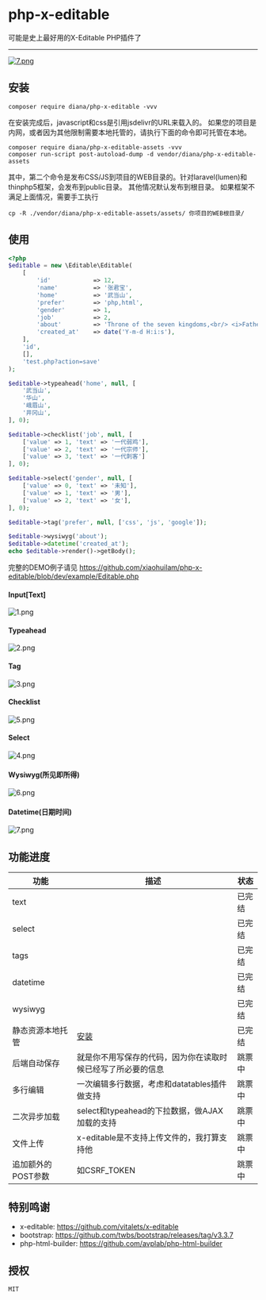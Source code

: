 # php-x-editable

可能是史上最好用的X-Editable PHP插件了


---
[![7.png](https://api.travis-ci.org/xiaohuilam/php-x-editable.svg?branch=master)](https://travis-ci.org/xiaohuilam/php-x-editable)


## 安装

```
composer require diana/php-x-editable -vvv
```

在安装完成后，javascript和css是引用jsdelivr的URL来载入的。
如果您的项目是内网，或者因为其他限制需要本地托管的，请执行下面的命令即可托管在本地。

```
composer require diana/php-x-editable-assets -vvv
composer run-script post-autoload-dump -d vendor/diana/php-x-editable-assets
```

其中，第二个命令是发布CSS/JS到项目的WEB目录的。针对laravel(lumen)和thinphp5框架，会发布到public目录。
其他情况默认发布到根目录。
如果框架不满足上面情况，需要手工执行
```
cp -R ./vendor/diana/php-x-editable-assets/assets/ 你项目的WEB根目录/
```


## 使用

```php
<?php
$editable = new \Editable\Editable(
    [
        'id'            => 12,
        'name'          => '张君宝',
        'home'          => '武当山',
        'prefer'        => 'php,html',
        'gender'        => 1,
        'job'           => 2,
        'about'         => 'Throne of the seven kingdoms,<br/> <i>Father of the dragon</i>, <b>stormborn</b>, <u>unburn</u>.',
        'created_at'    => date('Y-m-d H:i:s'),
    ], 
    'id', 
    [], 
    'test.php?action=save'
);

$editable->typeahead('home', null, [
    '武当山',
    '华山',
    '峨眉山',
    '井冈山',
], 0);

$editable->checklist('job', null, [
    ['value' => 1, 'text' => '一代弱鸡'],
    ['value' => 2, 'text' => '一代宗师'],
    ['value' => 3, 'text' => '一代刺客']
], 0);

$editable->select('gender', null, [
    ['value' => 0, 'text' => '未知'],
    ['value' => 1, 'text' => '男'],
    ['value' => 2, 'text' => '女'],
], 0);

$editable->tag('prefer', null, ['css', 'js', 'google']);

$editable->wysiwyg('about');
$editable->datetime('created_at');
echo $editable->render()->getBody();
```

完整的DEMO例子请见 https://github.com/xiaohuilam/php-x-editable/blob/dev/example/Editable.php


#### Input[Text]
![1.png](https://ooo.0o0.ooo/2017/11/09/5a042ab5a73db.png)

#### Typeahead
![2.png](https://ooo.0o0.ooo/2017/11/09/5a042ab5cc6a1.png)

#### Tag
![3.png](https://ooo.0o0.ooo/2017/11/09/5a042ab5cf328.png)

#### Checklist
![5.png](https://ooo.0o0.ooo/2017/11/09/5a042ab5e86fd.png)

#### Select
![4.png](https://ooo.0o0.ooo/2017/11/09/5a042ab5f2f18.png)

#### Wysiwyg(所见即所得)
![6.png](https://ooo.0o0.ooo/2017/11/09/5a042ab6068d1.png)

#### Datetime(日期时间)
![7.png](https://ooo.0o0.ooo/2017/11/09/5a042ab610250.png)


## 功能进度

|功能 |描述 |状态 |
|--|--|--|
|text | |已完结|
|select | |已完结|
|tags | |已完结|
|datetime| |已完结|
|wysiwyg| |已完结|
|静态资源本地托管 |[安装](https://github.com/xiaohuilam/php-x-editable/blob/master/README_cn.md#安装)|已完结|
|后端自动保存| 就是你不用写保存的代码，因为你在读取时候已经写了所必要的信息 |跳票中|
|多行编辑|一次编辑多行数据，考虑和datatables插件做支持 |跳票中|
|二次异步加载 |select和typeahead的下拉数据，做AJAX加载的支持 |跳票中|
|文件上传 |x-editable是不支持上传文件的，我打算支持他|跳票中|
|追加额外的POST参数|如CSRF_TOKEN|跳票中|


## 特别鸣谢

 - x-editable: https://github.com/vitalets/x-editable
 - bootstrap: https://github.com/twbs/bootstrap/releases/tag/v3.3.7
 - php-html-builder: https://github.com/avplab/php-html-builder


## 授权

```
MIT
```
